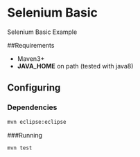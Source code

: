 # Selenium Basic
Selenium Basic Example

##Requirements
- Maven3+
- **JAVA_HOME** on path (tested with java8)

## Configuring
### Dependencies
```bash
mvn eclipse:eclipse
```

###Running
```bash
mvn test
```